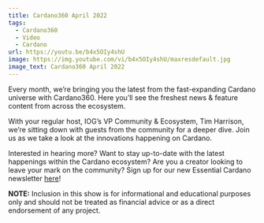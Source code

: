 ```yaml
---
title: Cardano360 April 2022
tags:
  - Cardano360
  - Video
  - Cardano
url: https://youtu.be/b4x5OIy4shU
image: https://img.youtube.com/vi/b4x5OIy4shU/maxresdefault.jpg
image_text: Cardano360 April 2022
---
```


Every month, we’re bringing you the latest from the fast-expanding Cardano universe with Cardano360. Here you’ll see the freshest news & feature content from across the ecosystem.

With your regular host, IOG’s VP Community & Ecosystem, Tim Harrison, we’re sitting down with guests from the community for a deeper dive. Join us as we take a look at the innovations happening on Cardano.

Interested in hearing more? Want to stay up-to-date with the latest happenings within the Cardano ecosystem? Are you a creator looking to leave your mark on the community? Sign up for our new Essential Cardano newsletter [here](https://mailchi.mp/iohk/creators)!

**NOTE:** Inclusion in this show is for informational and educational purposes only and should not be treated as financial advice or as a direct endorsement of any project.
